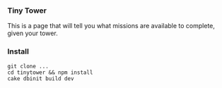 ### Tiny Tower

This is a page that will tell you what missions are available to
complete, given your tower.

### Install

    git clone ...
    cd tinytower && npm install
    cake dbinit build dev

